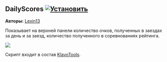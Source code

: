 ## DailyScores [![Установить](http://s43.radikal.ru/i101/1406/15/25aa0cc99cf2.png)](https://github.com/voidmain02/KgScripts/raw/master/scripts/DailyScores.user.js)
**Авторы:** [Lexin13](http://klavogonki.ru/u/#/148447/)

Показывает на верхней панели количество очков, полученных в заездах за день и за заезд, количество полученного в соревнованиях рейтинга.

![](http://s43.radikal.ru/i101/1406/61/6d2c12498c70.png)

Скрипт входит в состав [KlavoTools](https://chrome.google.com/webstore/detail/klavotools/gjfkpldhfcknofacejmlahofmcmhgpic).

